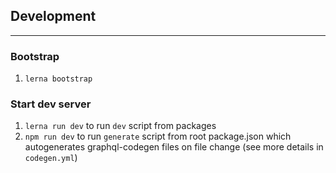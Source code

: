 ## Development

---

### Bootstrap

1. `lerna bootstrap`

### Start dev server

1. `lerna run dev` to run `dev` script from packages
2. `npm run dev` to run `generate` script from root package.json which autogenerates graphql-codegen files on file change (see more details in `codegen.yml`)
